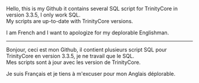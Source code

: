 Hello, this is my Github it contains several SQL script for TrinityCore in version 3.3.5, I only work SQL.<br>
My scripts are up-to-date with TrinityCore versions.

I am French and I want to apologize for my deplorable Englishman.
_________
Bonjour, ceci est mon Github, il contient plusieurs script SQL pour TrinityCore en version 3.3.5, je ne travail que le SQL.<br>
Mes scripts sont à jour avec les version de TrinityCore. 

Je suis Français et je tiens à m'excuser pour mon Anglais déplorable.
